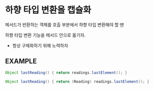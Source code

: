 # 하향 타입 변환을 캡슐화

메서드가 반환하는 객체를 호출 부분에서 하향 타입 변환해야 할 땐

하향 타입 변환 기능을 메서드 안으로 옮기자.

- 항상 구체화하기 위해 노력하자

## EXAMPLE

```java
Object lastReading() { return readings.lastElement(); }
```

```java
Object lastReading() { return (Reading) readings.lastElement(); }
```

